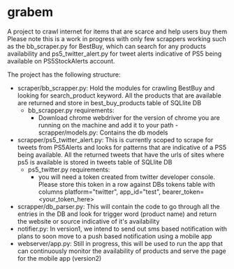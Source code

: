 # grabem
A project to crawl internet for items that are scarce and help users buy them
Please note this is a work in progress with only few scrappers working such as the bb_scraper.py for BestBuy, which can search for any products availability and ps5_twitter_alert.py for tweet alerts indicative of PS5 being available on PS5StockAlerts account.

The project has the following structure:
- scraper/bb_scrapper.py: Hold the modules for crawling BestBuy and looking for search_product keyword. All the products that are available are returned and store in best_buy_products table of SQLlite DB
    - bb_scrapper.py requirements:
        - Download chrome webdriver for the version of chrome you are running on the machine and add it to your path
-scrapper/models.py: Contains the db models
- scrapper/ps5_twitter_alert.py: This is currently scoped to scrape for tweets from PS5Alerts and looks for patterns that are indicative of a PS5 being available. All the returned tweets that have the urls of sites where ps5 is available is stored in tweets table of SQLlite DB
    - ps5_twitter.py requirements:
        - you will need a token created from twitter developer console. Please store this token in a row against DBs tokens table with columns platform="twitter", app_id="test", bearer_token=<your_token_here>
- scrapper/db_parser.py: This will contain the code to go through all the entries in the DB and look for trigger word (product name) and return the website or source indicative of it's availability
- notifier.py: In version1, we intend to send out sms based notification with plans to soon move to a push based notification using a mobile app
- webserver/app.py: Still in progress, this will be used to run the app that can continuously monitor the availability of products and serve the page for the mobile app (version2)

